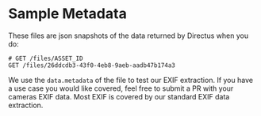 # Sample Metadata

These files are json snapshots of the data returned by Directus when you do:

```
# GET /files/ASSET_ID
GET /files/26ddcdb3-43f0-4eb8-9aeb-aadb47b174a3
```

We use the `data.metadata` of the file to test our EXIF extraction. If you have a use case you would like covered, feel free to submit a PR with your cameras EXIF data. Most EXIF is covered by our standard EXIF data extraction.